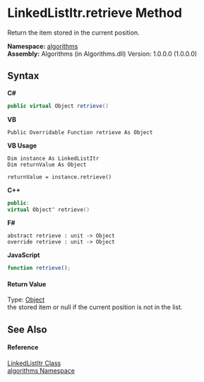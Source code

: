 # LinkedListItr.retrieve Method 
 

Return the item stored in the current position.

**Namespace:**&nbsp;<a href="82f88b43-fdc9-bc99-9558-75fce96d448f">algorithms</a><br />**Assembly:**&nbsp;Algorithms (in Algorithms.dll) Version: 1.0.0.0 (1.0.0.0)

## Syntax

**C#**<br />
``` C#
public virtual Object retrieve()
```

**VB**<br />
``` VB
Public Overridable Function retrieve As Object
```

**VB Usage**<br />
``` VB Usage
Dim instance As LinkedListItr
Dim returnValue As Object

returnValue = instance.retrieve()
```

**C++**<br />
``` C++
public:
virtual Object^ retrieve()
```

**F#**<br />
``` F#
abstract retrieve : unit -> Object 
override retrieve : unit -> Object 
```

**JavaScript**<br />
``` JavaScript
function retrieve();
```


#### Return Value
Type: <a href="http://msdn2.microsoft.com/en-us/library/e5kfa45b" target="_blank">Object</a><br />the stored item or null if the current position is not in the list.

## See Also


#### Reference
<a href="0f7757bf-b7e3-8d59-981c-72fae99552f0">LinkedListItr Class</a><br /><a href="82f88b43-fdc9-bc99-9558-75fce96d448f">algorithms Namespace</a><br />